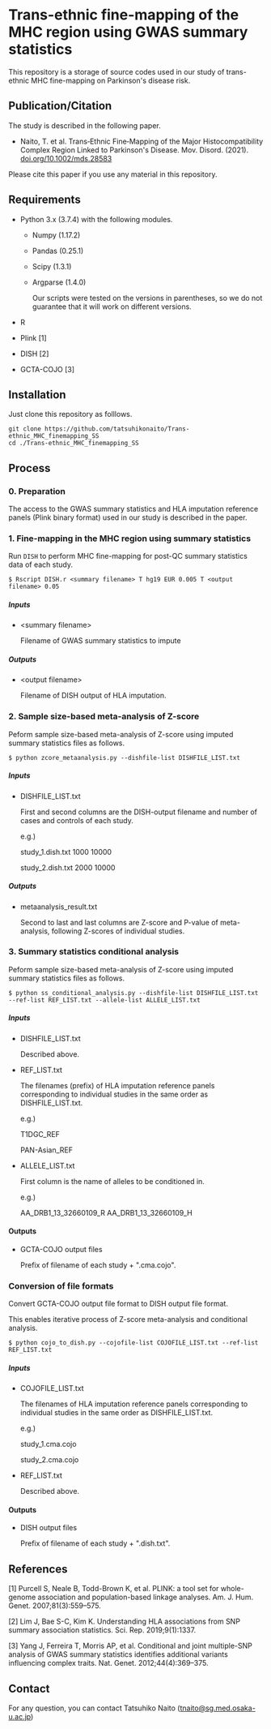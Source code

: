 # Trans-ethnic fine-mapping of the MHC region using GWAS summary statistics
This repository is a storage of source codes used in our study of trans-ethnic MHC fine-mapping on Parkinson's disease risk.

## Publication/Citation

The study is described in the following paper. 

- Naito, T. et al. Trans‐Ethnic Fine‐Mapping of the Major Histocompatibility Complex Region Linked to Parkinson's Disease. Mov. Disord. (2021). [doi.org/10.1002/mds.28583](https://doi.org/10.1002/mds.28583)

Please cite this paper if you use any material in this repository.

## Requirements

- Python 3.x (3.7.4) with the following modules.
  - Numpy (1.17.2)
  
  - Pandas (0.25.1)
  
  - Scipy (1.3.1)
  
  - Argparse (1.4.0)
  
    Our scripts were tested on the versions in parentheses, so we do not guarantee that it will work on different versions.
  
- R

- Plink [1]

- DISH [2]

- GCTA-COJO [3]

## Installation

Just clone this repository as folllows.

```
git clone https://github.com/tatsuhikonaito/Trans-ethnic_MHC_finemapping_SS
cd ./Trans-ethnic_MHC_finemapping_SS
```

## Process

### 0. Preparation

The access to the GWAS summary statistics and HLA imputation reference panels (Plink binary format) used in our study is described in the paper.

### 1. Fine-mapping in the MHC region using summary statistics

Run `DISH` to perform MHC fine-mapping for post-QC summary statistics data of each study.

```
$ Rscript DISH.r <summary filename> T hg19 EUR 0.005 T <output filename> 0.05 
```

##### Inputs

- \<summary filename>

  Filename of GWAS summary statistics to impute

##### Outputs

- \<output filename>

  Filename of DISH output of HLA imputation.

### 2. Sample size-based meta-analysis of Z-score

Peform sample size-based meta-analysis of Z-score using imputed summary statistics files as follows. 

```
$ python zcore_metaanalysis.py --dishfile-list DISHFILE_LIST.txt
```

##### Inputs

- DISHFILE_LIST.txt

  First and second columns are the DISH-output filename and number of cases and controls of each study. 

  e.g.)

  study_1.dish.txt	1000	10000

  study_2.dish.txt	2000	10000

##### Outputs

- metaanalysis_result.txt

  Second to last and last columns are Z-score and P-value of meta-analysis, following Z-scores of individual studies.

### 3. Summary statistics conditional analysis

Peform sample size-based meta-analysis of Z-score using imputed summary statistics files as follows. 

```
$ python ss_conditional_analysis.py --dishfile-list DISHFILE_LIST.txt --ref-list REF_LIST.txt --allele-list ALLELE_LIST.txt
```

##### Inputs

- DISHFILE_LIST.txt

  Described above.

- REF_LIST.txt

  The filenames (prefix) of HLA imputation reference panels corresponding to individual studies in the same order as DISHFILE_LIST.txt.

  e.g.)

  T1DGC_REF

  PAN-Asian_REF

- ALLELE_LIST.txt

  First column is the name of alleles to be conditioned in.

  e.g.)

  AA_DRB1_13_32660109_R
  AA_DRB1_13_32660109_H

#### Outputs

- GCTA-COJO output files

  Prefix of filename of each study + ".cma.cojo".

### Conversion of file formats

Convert GCTA-COJO output file format to DISH output file format.

This enables iterative process of Z-score meta-analysis and conditional analysis.

```
$ python cojo_to_dish.py --cojofile-list COJOFILE_LIST.txt --ref-list REF_LIST.txt
```

##### Inputs

- COJOFILE_LIST.txt

  The filenames of HLA imputation reference panels corresponding to individual studies in the same order as DISHFILE_LIST.txt.

  e.g.)

  study_1.cma.cojo

  study_2.cma.cojo

- REF_LIST.txt

  Described above.

#### Outputs

- DISH output files

  Prefix of filename of each study + ".dish.txt".

## References

[1] Purcell S, Neale B, Todd-Brown K, et al. PLINK: a tool set for whole-genome association and population-based linkage analyses. Am. J. Hum. Genet. 2007;81(3):559–575.

[2] Lim J, Bae S-C, Kim K. Understanding HLA associations from SNP summary association statistics. Sci. Rep. 2019;9(1):1337.

[3] Yang J, Ferreira T, Morris AP, et al. Conditional and joint multiple-SNP analysis of GWAS summary statistics identifies additional variants influencing complex traits. Nat. Genet. 2012;44(4):369–375.

## Contact

For any question, you can contact Tatsuhiko Naito ([tnaito@sg.med.osaka-u.ac.jp](mailto:tnaito@sg.med.osaka-u.ac.jp))
